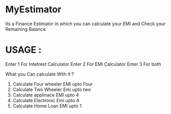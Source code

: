# MyEstimator
Its a Finance Estimator in which you can calculate your EMI and Check your Remaining Balance

USAGE : 
==========
Enter 1 For Intetrest Calculator
Enter 2 For EMI Calculator
Enter 3 For both

What you Can calculate With it ?

1. Calculate Four wheeler EMI upto Four
2. Calculate Two Wheeler Emi upto two
3. Calculate applinace EMI upto 4
4. Calculate Electronic Emi upto 4
5. Calculate Home Loan EMI upto 1
